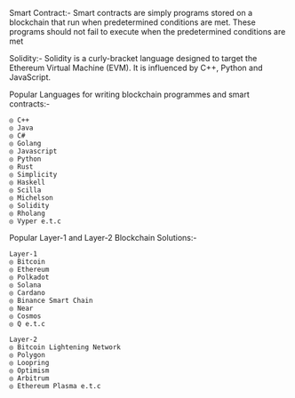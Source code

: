 Smart Contract:- 
        Smart contracts are simply programs stored on a blockchain that run when predetermined conditions are met.
        These programs should not fail to execute when the predetermined conditions are met

Solidity:-
        Solidity is a curly-bracket language designed to target the Ethereum Virtual Machine (EVM). It is influenced by C++, Python and 
        JavaScript.      

Popular Languages for writing blockchain programmes and smart contracts:-
```shell
◎ C++                    
◎ Java
◎ C#
◎ Golang
◎ Javascript
◎ Python
◎ Rust
◎ Simplicity
◎ Haskell
◎ Scilla
◎ Michelson
◎ Solidity
◎ Rholang
◎ Vyper e.t.c
```

Popular Layer-1 and Layer-2 Blockchain Solutions:-
```shell
Layer-1
◎ Bitcoin
◎ Ethereum
◎ Polkadot
◎ Solana
◎ Cardano
◎ Binance Smart Chain
◎ Near
◎ Cosmos
◎ Q e.t.c

Layer-2
◎ Bitcoin Lightening Network
◎ Polygon
◎ Loopring
◎ Optimism
◎ Arbitrum
◎ Ethereum Plasma e.t.c
```
